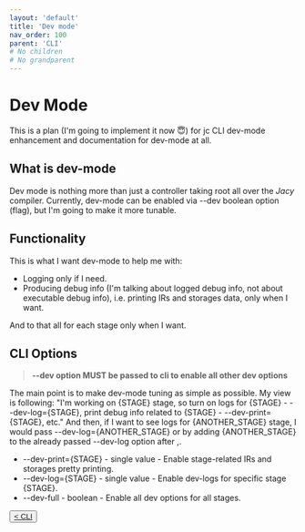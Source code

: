 ```yaml
---
layout: 'default'
title: 'Dev mode'
nav_order: 100
parent: 'CLI'
# No children
# No grandparent
---
```


# Dev Mode

This is a plan (I'm going to implement it now 😇) for <span class="inline-code highlight-jc hljs">jc</span> CLI dev-mode enhancement and documentation for dev-mode at all.

## What is dev-mode

Dev mode is nothing more than just a controller taking root all over the _Jacy_ compiler.
Currently, dev-mode can be enabled via <span class="inline-code highlight-jc hljs">--dev</span> boolean option (flag), but I'm going to make it more tunable.

## Functionality

This is what I want dev-mode to help me with:

- Logging only if I need.
- Producing debug info (I'm talking about logged debug info, not about executable debug info), i.e. printing IRs and storages data, only when I want.

And to that all for each stage only when I want.

## CLI Options

> __--dev option MUST be passed to cli to enable all other dev options__

The main point is to make dev-mode tuning as simple as possible.
My view is following: "I'm working on {STAGE} stage, so turn on logs for {STAGE} - <span class="inline-code highlight-jc hljs">--dev-log={STAGE}</span>, print debug info related to {STAGE} - <span class="inline-code highlight-jc hljs">--dev-print={STAGE}</span>, etc."
And then, if I want to see logs for {ANOTHER_STAGE} stage, I would pass <span class="inline-code highlight-jc hljs">--dev-log={ANOTHER_STAGE}</span> or by adding <span class="inline-code highlight-jc hljs">{ANOTHER_STAGE}</span> to the already passed <span class="inline-code highlight-jc hljs">--dev-log</span> option after <span class="inline-code highlight-jc hljs">,</span>.

- <span class="inline-code highlight-jc hljs">--dev-print={STAGE}</span> - single value - Enable stage-related IRs and storages pretty printing.
- <span class="inline-code highlight-jc hljs">--dev-log={STAGE}</span> - single value - Enable dev-logs for specific stage <span class="inline-code highlight-jc hljs">{STAGE}</span>.
- <span class="inline-code highlight-jc hljs">--dev-full</span> - boolean - Enable all <span class="inline-code highlight-jc hljs">dev</span> options for all stages.
<div class="nav-btn-block">
    <button class="nav-btn left">
    <a class="link" href="/Jacy-Dev-Book/cli/index">< CLI</a>
</button>

    
</div>
